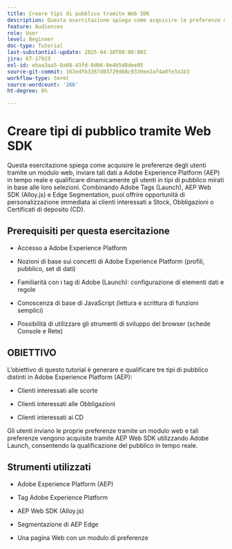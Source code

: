 ```yaml
---
title: Creare tipi di pubblico tramite Web SDK
description: Questa esercitazione spiega come acquisire le preferenze degli utenti tramite un modulo web, inviare tali dati a Adobe Experience Platform (AEP) in tempo reale e qualificare dinamicamente gli utenti in tipi di pubblico mirati in base alle loro selezioni. Combinando Adobe Tags (Launch), AEP Web SDK (Alloy.js) e Edge Segmentation, puoi offrire opportunità di personalizzazione immediata ai clienti interessati a Stock, Obbligazioni o Certificati di deposito (CD).
feature: Audiences
role: User
level: Beginner
doc-type: Tutorial
last-substantial-update: 2025-04-30T00:00:00Z
jira: KT-17923
exl-id: ebaa3aa5-0a08-43fd-8d06-8e4b5d8dee05
source-git-commit: 163edfb3367d03729d68c9339ee2af4a0fe3a1b3
workflow-type: tm+mt
source-wordcount: '266'
ht-degree: 0%

---
```


# Creare tipi di pubblico tramite Web SDK

Questa esercitazione spiega come acquisire le preferenze degli utenti tramite un modulo web, inviare tali dati a Adobe Experience Platform (AEP) in tempo reale e qualificare dinamicamente gli utenti in tipi di pubblico mirati in base alle loro selezioni. Combinando Adobe Tags (Launch), AEP Web SDK (Alloy.js) e Edge Segmentation, puoi offrire opportunità di personalizzazione immediata ai clienti interessati a Stock, Obbligazioni o Certificati di deposito (CD).

## Prerequisiti per questa esercitazione

* Accesso a Adobe Experience Platform

* Nozioni di base sui concetti di Adobe Experience Platform (profili, pubblico, set di dati)

* Familiarità con i tag di Adobe (Launch): configurazione di elementi dati e regole

* Conoscenza di base di JavaScript (lettura e scrittura di funzioni semplici)

* Possibilità di utilizzare gli strumenti di sviluppo del browser (schede Console e Rete)


## OBIETTIVO

L’obiettivo di questo tutorial è generare e qualificare tre tipi di pubblico distinti in Adobe Experience Platform (AEP):

* Clienti interessati alle scorte

* Clienti interessati alle Obbligazioni

* Clienti interessati ai CD

Gli utenti inviano le proprie preferenze tramite un modulo web e tali preferenze vengono acquisite tramite AEP Web SDK utilizzando Adobe Launch, consentendo la qualificazione del pubblico in tempo reale.

## Strumenti utilizzati

* Adobe Experience Platform (AEP)

* Tag Adobe Experience Platform

* AEP Web SDK (Alloy.js)

* Segmentazione di AEP Edge

* Una pagina Web con un modulo di preferenze
